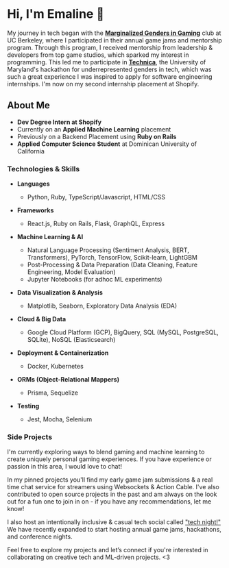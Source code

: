 # Hi, I'm Emaline 👋

My journey in tech began with the [**Marginalized Genders in Gaming**](https://cmgg.studentorg.berkeley.edu/) club at UC Berkeley, where I participated in their annual game jams and mentorship program. Through this program, I received mentorship from leadership & developers from top game studios, which sparked my interest in programming. This led me to participate in [**Technica**](https://gotechnica.org/), the University of Maryland's hackathon for underrepresented genders in tech, which was such a great experience I was inspired to apply for software engineering internships. I'm now on my second internship placement at Shopify.

## About Me

- **Dev Degree Intern at Shopify**
- Currently on an **Applied Machine Learning** placement
- Previously on a Backend Placement using **Ruby on Rails**
- **Applied Computer Science Student** at Dominican University of California  

### Technologies & Skills

- **Languages**
  - Python, Ruby, TypeScript/Javascript, HTML/CSS

- **Frameworks**
  - React.js, Ruby on Rails, Flask, GraphQL, Express  

- **Machine Learning & AI**
  - Natural Language Processing (Sentiment Analysis, BERT, Transformers), PyTorch, TensorFlow, Scikit-learn, LightGBM  
  - Post-Processing & Data Preparation (Data Cleaning, Feature Engineering, Model Evaluation)
  - Jupyter Notebooks (for adhoc ML experiments)
 
- **Data Visualization & Analysis**
  - Matplotlib, Seaborn, Exploratory Data Analysis (EDA)

- **Cloud & Big Data**
  - Google Cloud Platform (GCP), BigQuery, SQL (MySQL, PostgreSQL, SQLite), NoSQL (Elasticsearch)  

- **Deployment & Containerization**
  - Docker, Kubernetes

- **ORMs (Object-Relational Mappers)**
  - Prisma, Sequelize

- **Testing**
  - Jest, Mocha, Selenium


### Side Projects

I'm currently exploring ways to blend gaming and machine learning to create uniquely personal gaming experiences. If you have experience or passion in this area, I would love to chat!

In my pinned projects you'll find my early game jam submissions & a real time chat service for streamers using Websockets & Action Cable. I've also contributed to open source projects in the past and am always on the look out for a fun one to join in on - if you have any recommendations, let me know!

I also host an intentionally inclusive & casual tech social called ["tech night!"](https://itstechnight.com) We have recently expanded to start hosting annual game jams, hackathons, and conference nights. 

Feel free to explore my projects and let’s connect if you're interested in collaborating on creative tech and ML-driven projects. <3

